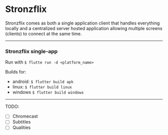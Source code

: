 # Stronzflix

Stronzflix comes as both a single application client that handles everything locally and a centralized server hosted application allowing multiple screens (clients) to connect at the same time.

---

### Stronzflix single-app

Run with `$ flutte run -d <platform_name>`

Builds for:
- android: `$ flutter build apk`
- linux: `$ flutter build linux`
- windows `$ flutter build windows`


---
TODO:
- [ ] Chromecast
- [ ] Subtitles
- [ ] Qualities
